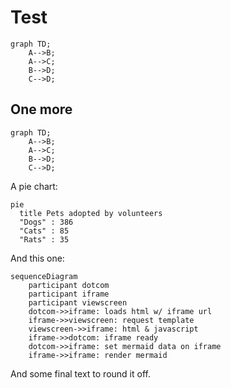 # Test

```mermaid
graph TD;
	A-->B;
	A-->C;
	B-->D;
	C-->D;
```

## One more

```mermaid!
graph TD;
	A-->B;
	A-->C;
	B-->D;
	C-->D;
```

A pie chart:

```mermaid
pie
  title Pets adopted by volunteers
  "Dogs" : 386
  "Cats" : 85
  "Rats" : 35
```

And this one:

```mermaid
sequenceDiagram
    participant dotcom
    participant iframe
    participant viewscreen
    dotcom->>iframe: loads html w/ iframe url
    iframe->>viewscreen: request template
    viewscreen->>iframe: html & javascript
    iframe->>dotcom: iframe ready
    dotcom->>iframe: set mermaid data on iframe
    iframe->>iframe: render mermaid
```

And some final text to round it off.
